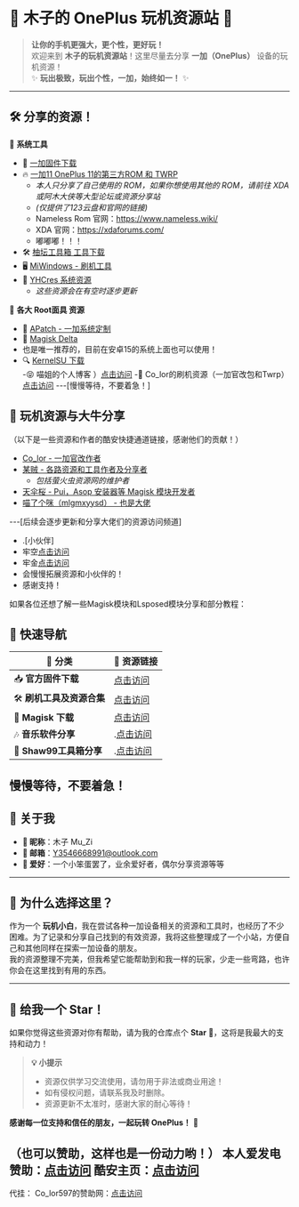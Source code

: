 # 🌟 木子的 OnePlus 玩机资源站 🌟  

> **让你的手机更强大，更个性，更好玩！**  
欢迎来到 **木子的玩机资源站**！这里尽量去分享 **一加（OnePlus）** 设备的玩机资源！    
✨ **玩出极致，玩出个性，一加，始终如一！** ✨  

---

## 🛠️ 分享的资源！ 
📂 **系统工具**  
- 🔧 [一加固件下载](https://yun.daxiaamu.com/)  
- 🔥 [一加11 OnePlus 11的第三方ROM 和 TWRP](https://www.123865.com/s/nOd5jv-XJHu3)  
  - *本人只分享了自己使用的 ROM，如果你想使用其他的 ROM，请前往 XDA 或阿木大侠等大型论坛或资源分享站*  
  - *(仅提供了123云盘和官网的链接)*
  - Nameless Rom 官网：https://www.nameless.wiki/
  - XDA 官网：https://xdaforums.com/
  - 嘟嘟嘟！！！
- 🛠️ [柚坛工具箱 工具下载](https://xiaoyi.vc/otantoolboxnt.html)  
- 🖥️ [MiWindows - 刷机工具](http://mindows.com/)  
- 🧰 [YHCres 系统资源](https://www.yhcres.top/)  
  - *这些资源会在有空时逐步更新*  

🎨 **各大 Root面具 资源**  
- 💎 [APatch - 一加系统定制](https://github.com/bmax121/APatch)  
- 🎵 [Magisk Delta]( https://github.com/HuskyDG/magisk-files/releases/)
- 也是唯一推荐的，目前在安卓15的系统上面也可以使用！
- 🔍 [ KernelSU 下载](https://kernelsu.org/guide/difference-with-magisk.html)  
-😝 喵姐的个人博客 ）[点击访问](neko.ink)
-🍎 Co_lor的刷机资源（一加官改包和Twrp）[点击访问](https://docs.qq.com/doc/DTHhteE9xdnFPbVZM)
---[慢慢等待，不要着急！]

## 🤝 玩机资源与大牛分享  
（以下是一些资源和作者的酷安快捷通道链接，感谢他们的贡献！）

- [Co_lor - 一加官改作者](http://www.coolapk.com/u/642425)  
- [某贼 - 各路资源和工具作者及分享者](http://www.coolapk.com/u/3463951)  
  - *包括萤火虫资源网的维护者*  
- [天伞桜 - Pui，Asop 安装器等 Magisk 模块开发者](http://www.coolapk.com/u/540690)  
- [喵了个咪（mlgmxyysd） - 也是大佬](http://www.coolapk.com/u/814297)  

---[后续会逐步更新和分享大佬们的资源访问频道]

- .[小伙伴]
- 牢空[点击访问](http://www.coolapk.com/u/3589969)
- 牢金[点击访问](https://www.coolapk.com/u/18467758)
- 会慢慢拓展资源和小伙伴的！
- 感谢支持！
  
如果各位还想了解一些Magisk模块和Lsposed模块分享和部分教程：

## 🚀 快速导航  
| 🔗 分类                | 📁 资源链接                             |  
|----------------------|---------------------------------|  
| 📥 **官方固件下载**    | [点击访问](https://yun.daxiaamu.com/) |  
| 🛠️ **刷机工具及资源合集**    | [点击访问](https://www.yhcres.top/)    |   
| 📜 **Magisk 下载**    | [点击访问](https://github.com/HuskyDG/magisk-files/releases/) 
| 🎶 **音乐软件分享**   | .[点击访问](https://listen1.github.io/listen1/)
| 🤖 **Shaw99工具箱分享**   |.[点击访问](https://www.coolapk.com/u/3772125)
慢慢等待，不要着急！
---

## 🌟 关于我  
- **🌸 昵称**：木子 Mu_Zi  
- **📧 邮箱**：[Y3546668991@outlook.com](mailto:Y3546668991@outlook.com)  
- **🎯 爱好**：一个小笨蛋罢了，业余爱好者，偶尔分享资源等等

---

## 🎉 为什么选择这里？  
作为一个 **玩机小白**，我在尝试各种一加设备相关的资源和工具时，也经历了不少困难。为了记录和分享自己找到的有效资源，我将这些整理成了一个小站，方便自己和其他同样在探索一加设备的朋友。  
我的资源整理不完美，但我希望它能帮助到和我一样的玩家，少走一些弯路，也许你会在这里找到有用的东西。  

---

## 🌟 给我一个 Star！  
如果你觉得这些资源对你有帮助，请为我的仓库点个 **Star** 🌟，这将是我最大的支持和动力！  

> **💡 小提示**  
> - 资源仅供学习交流使用，请勿用于非法或商业用途！  
> - 如有侵权问题，请联系我及时删除。  
> - 资源更新不太准时，感谢大家的耐心等待！  

**感谢每一位支持和信任的朋友，一起玩转 OnePlus！** 🎉  

（也可以赞助，这样也是一份动力哟！）
本人爱发电赞助：[点击访问](https://afdian.com/a/Muzi441)
酷安主页：[点击访问](https://www.coolapk.com/u/3772125)
--

代挂：
Co_lor597的赞助网：[点击访问](http://afdian.com/a/color597)

